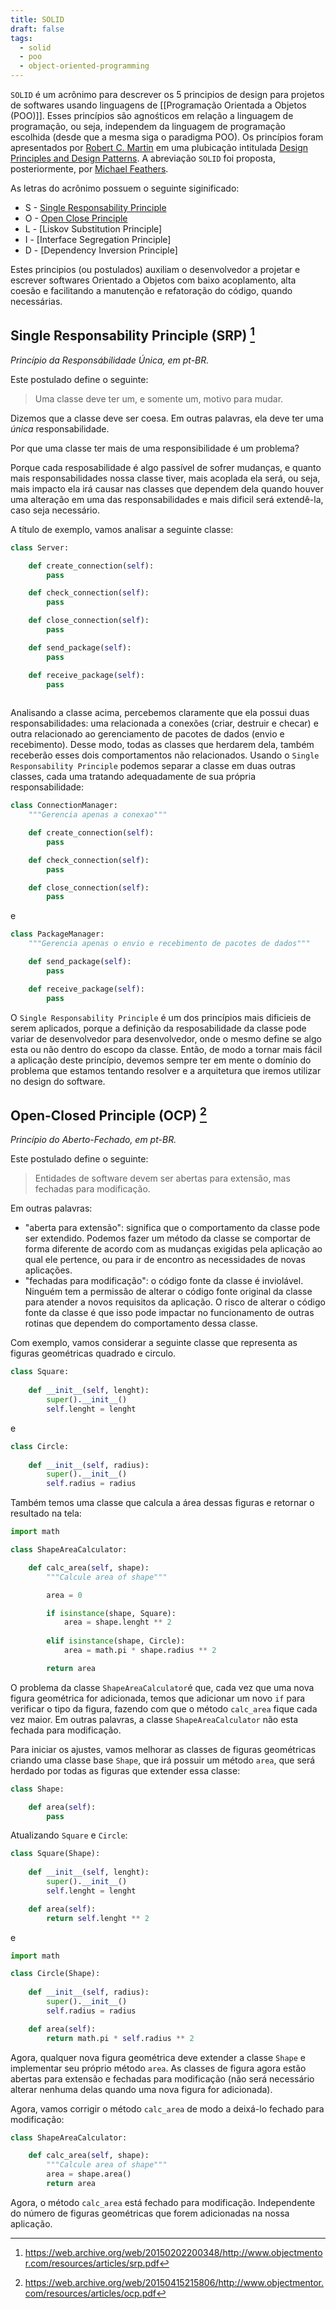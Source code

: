 ```yaml
---
title: SOLID
draft: false
tags:
  - solid 
  - poo 
  - object-oriented-programming
---
```


`SOLID` é um acrônimo para descrever os 5 principios de design para projetos de softwares usando linguagens de [[Programação Orientada a Objetos (POO)]]. Esses princípios são agnośticos em relação a linguagem de programação, ou seja, independem da linguagem de programação escolhida (desde que a mesma siga o paradigma POO). Os princípios foram apresentados por [Robert C. Martin](https://en.wikipedia.org/wiki/Robert_C._Martin) em uma plubicação intitulada [Design Principles and Design Patterns](https://web.archive.org/web/20150906155800/http://www.objectmentor.com/resources/articles/Principles_and_Patterns.pdf). A abreviação `SOLID` foi proposta, posteriormente, por [Michael Feathers](https://www.google.com/search?client=firefox-b-lm&q=Michael+Feathers).

As letras do acrônimo possuem o seguinte siginificado:

* S - [Single Responsability Principle](#single-responsability-principle-srp-1)
* O - [Open Close Principle](#open-closed-principle-ocp-2)
* L - [Liskov Substitution Principle]
* I - [Interface Segregation Principle]
* D - [Dependency Inversion Principle]

Estes principios (ou postulados) auxiliam o desenvolvedor a projetar e escrever softwares Orientado a Objetos com baixo acoplamento, alta coesão e facilitando a manutenção e refatoração do código, quando necessárias.

## Single Responsability Principle (SRP) [^srp]

*Princípio da Responsábilidade Única, em pt-BR.* 

Este postulado define o seguinte:

> Uma classe deve ter um, e somente um, motivo para mudar.

Dizemos que a classe deve ser coesa. Em outras palavras, ela deve ter uma *única* responsabilidade.
 
Por que uma classe ter mais de uma responsibilidade é um problema? 

Porque cada resposabilidade é algo passível de sofrer mudanças, e quanto mais responsabilidades nossa classe tiver, mais acoplada ela será, ou seja, mais impacto ela irá causar nas classes que dependem dela quando houver uma alteração em uma das responsabilidades e mais dificil será extendê-la, caso seja necessário. 

A título de exemplo, vamos analisar a seguinte classe:

```python
class Server: 

	def create_connection(self):
	    pass

	def check_connection(self):
	    pass

	def close_connection(self):
	    pass

	def send_package(self):
	    pass

	def receive_package(self):
	    pass
	
```

Analisando a classe acima, percebemos claramente que ela possui duas responsabilidades: uma relacionada a conexões (criar, destruir e checar) e outra relacionado ao gerenciamento de pacotes de dados (envio e recebimento). Desse modo, todas as classes que herdarem dela, também receberão esses dois comportamentos não relacionados. Usando o `Single Responsability Principle` podemos separar a classe em duas outras classes, cada uma tratando adequadamente de sua própria responsabilidade:

```python
class ConnectionManager:
	"""Gerencia apenas a conexao"""

	def create_connection(self):
	    pass

	def check_connection(self):
	    pass

	def close_connection(self):
	    pass	
```

e 

```python
class PackageManager:
	"""Gerencia apenas o envio e recebimento de pacotes de dados"""

	def send_package(self):
	    pass

	def receive_package(self):
	    pass	
```

O `Single Responsability Principle` é um dos princípios mais dificieis de serem aplicados, porque a definição da resposabilidade da classe pode variar de desenvolvedor para desenvolvedor, onde o mesmo define se algo esta ou não dentro do escopo da classe. Então, de modo a tornar mais fácil a aplicação deste princípio, devemos sempre ter em mente o domínio do problema que estamos tentando resolver e a arquitetura que iremos utilizar no design do software.

## Open-Closed Principle (OCP) [^ocp]

*Princípio do Aberto-Fechado, em pt-BR.*

Este postulado define o seguinte:

> Entidades de software devem ser abertas para extensão, mas fechadas para modificação.

Em outras palavras:

* "aberta para extensão": significa que o comportamento da classe pode ser extendido. Podemos fazer um método da classe se comportar de forma diferente de acordo com as mudanças exigidas pela aplicação ao qual ele pertence, ou para ir de encontro as necessidades de novas aplicações.
* "fechadas para modificação": o código fonte da classe é inviolável. Ninguém tem a permissão de alterar o código fonte original da classe para atender a novos requisitos da aplicação. O risco de alterar o código fonte da classe é que isso pode impactar no funcionamento de outras rotinas que dependem do comportamento dessa classe.

Com exemplo, vamos considerar a seguinte classe que representa as figuras geométricas quadrado e circulo.

```python
class Square:
	
    def __init__(self, lenght):
	    super().__init__()
	    self.lenght = lenght
```

e

```python
class Circle:
	
	def __init__(self, radius):
	    super().__init__()
	    self.radius = radius
```

Também temos uma classe que calcula a área dessas figuras e retornar o resultado na tela:

```python
import math

class ShapeAreaCalculator:

	def calc_area(self, shape):
	    """Calcule area of shape"""

		area = 0

	    if isinstance(shape, Square):
		    area = shape.lenght ** 2
			
        elif isinstance(shape, Circle):
		    area = math.pi * shape.radius ** 2

        return area
```

O problema da classe `ShapeAreaCalculator`é que, cada vez que uma nova figura geométrica for adicionada, temos que adicionar um novo `if` para verificar o tipo da figura, fazendo com que o método `calc_area` fique cada vez maior. Em outras palavras, a classe `ShapeAreaCalculator` não esta fechada para modificação.

Para iniciar os ajustes, vamos melhorar as classes de figuras geométricas criando uma classe base `Shape`, que irá possuir um método `area`, que será herdado por todas as figuras que extender essa classe:

```python
class Shape:

	def area(self):
	    pass
```

Atualizando `Square` e `Circle`:

```python
class Square(Shape):
	
	def __init__(self, lenght):
	    super().__init__()
	    self.lenght = lenght

	def area(self):
	    return self.lenght ** 2
```

e

```python
import math

class Circle(Shape):
	
	def __init__(self, radius):
	    super().__init__()
	    self.radius = radius

	def area(self):
	    return math.pi * self.radius ** 2
```

Agora, qualquer nova figura geométrica deve extender a classe `Shape` e implementar seu próprio método `area`. As classes de figura agora estão abertas para extensão e fechadas para modificação (não será necessário alterar nenhuma delas quando uma nova figura for adicionada).

Agora, vamos corrigir o método `calc_area` de modo a deixá-lo fechado para modificação:

```python
class ShapeAreaCalculator:

	def calc_area(self, shape):
	    """Calcule area of shape"""
	    area = shape.area()
	    return area
```

Agora, o método `calc_area` está fechado para modificação. Independente do número de figuras geométricas que forem adicionadas na nossa aplicação.

[^srp]: https://web.archive.org/web/20150202200348/http://www.objectmentor.com/resources/articles/srp.pdf
[^ocp]: https://web.archive.org/web/20150415215806/http://www.objectmentor.com/resources/articles/ocp.pdf
